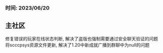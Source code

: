 ### 时间: 2023/06/20
## 主社区
修复错误的玩家在线状态判断, 解决了盗版也强制需要通过安全聊天验证的问题  
将scccpsys资源文件更新, 解决了1.20中新成就广播到群聊中为null的问题  
